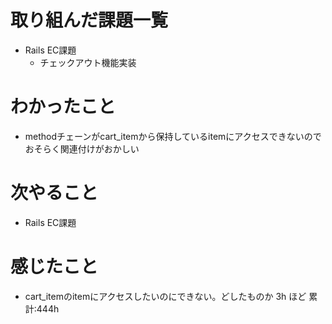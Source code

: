 # 取り組んだ課題一覧
- Rails EC課題
  - チェックアウト機能実装
# わかったこと
- methodチェーンがcart_itemから保持しているitemにアクセスできないのでおそらく関連付けがおかしい
# 次やること
- Rails EC課題
# 感じたこと
- cart_itemのitemにアクセスしたいのにできない。どしたものか
3h ほど
累計:444h





